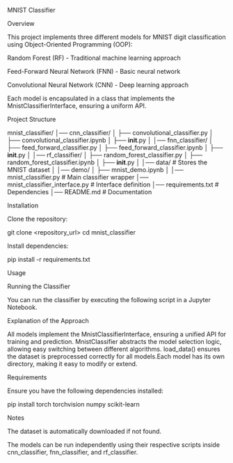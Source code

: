 MNIST Classifier

Overview

This project implements three different models for MNIST digit classification using Object-Oriented Programming (OOP):

Random Forest (RF) - Traditional machine learning approach

Feed-Forward Neural Network (FNN) - Basic neural network

Convolutional Neural Network (CNN) - Deep learning approach

Each model is encapsulated in a class that implements the MnistClassifierInterface, ensuring a uniform API.

Project Structure

mnist_classifier/
│── cnn_classifier/
│   ├── convolutional_classifier.py
│   ├── convolutional_classifier.ipynb
│   ├── __init__.py
│
│── fnn_classifier/
│   ├── feed_forward_classifier.py
│   ├── feed_forward_classifier.ipynb
│   ├── __init__.py
│
│── rf_classifier/
│   ├── random_forest_classifier.py
│   ├── random_forest_classifier.ipynb
│   ├── __init__.py
│
│── data/  # Stores the MNIST dataset
│
│── demo/
│   ├── mnist_demo.ipynb
│
│── mnist_classifier.py  # Main classifier wrapper
│── mnist_classifier_interface.py  # Interface definition
│── requirements.txt  # Dependencies
│── README.md  # Documentation

Installation

Clone the repository:

git clone <repository_url>
cd mnist_classifier

Install dependencies:

pip install -r requirements.txt

Usage

Running the Classifier

You can run the classifier by executing the following script in a Jupyter Notebook.

Explanation of the Approach

All models implement the MnistClassifierInterface, ensuring a unified API for training and prediction. MnistClassifier abstracts the model selection logic, allowing easy switching between different algorithms. load_data() ensures the dataset is preprocessed correctly for all models.Each model has its own directory, making it easy to modify or extend.

Requirements

Ensure you have the following dependencies installed:

  pip install torch torchvision numpy scikit-learn

Notes

The dataset is automatically downloaded if not found.

The models can be run independently using their respective scripts inside cnn_classifier, fnn_classifier, and rf_classifier.